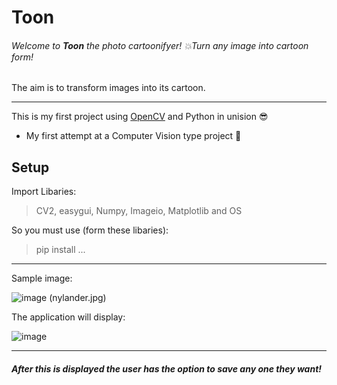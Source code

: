 # Toon

###### Welcome to **Toon** the photo cartoonifyer! 💥Turn any image into cartoon form!

The aim is to transform images into its cartoon.

---

This is my first project using [OpenCV](https://docs.opencv.org/4.x/d1/dfb/intro.html) and Python in unision 😎

* My first attempt at a Computer Vision type project 🤯

## Setup

Import Libaries:

> CV2, easygui, Numpy, Imageio, Matplotlib and OS

So you must use (form these libaries):

> pip install ...

---

Sample image:

![image](https://user-images.githubusercontent.com/46537705/164292099-37afd9ca-4625-488c-b180-6a4babcbfc16.png)
 (nylander.jpg)

The application will display:

![image](https://user-images.githubusercontent.com/46537705/164292454-4e8cb38e-a231-40bd-ba3f-7fdc8af849d2.png)


---

##### After this is displayed the user has the option to save any one they want!
